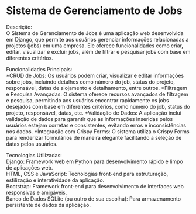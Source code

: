 # Sistema de Gerenciamento de Jobs
Descrição:</br>
O Sistema de Gerenciamento de Jobs é uma aplicação web desenvolvida em Django, que permite aos usuários gerenciar informações relacionadas a projetos (jobs) em uma empresa. Ele oferece funcionalidades como criar, editar, visualizar e excluir jobs, além de filtrar e pesquisar jobs com base em diferentes critérios.</br>

Funcionalidades Principais:</br>
*CRUD de Jobs: Os usuários podem criar, visualizar e editar informações sobre jobs, incluindo detalhes como número do job, status do projeto, responsável, datas de alojamento e detalhamento, entre outros.
*Filtragem e Pesquisa Avançadas: O sistema oferece recursos avançados de filtragem e pesquisa, permitindo aos usuários encontrar rapidamente os jobs desejados com base em diferentes critérios, como número do job, status do projeto, responsável, datas, etc.
*Validação de Dados: A aplicação inclui validação de dados para garantir que as informações inseridas pelos usuários estejam corretas e consistentes, evitando erros e inconsistências nos dados.
*Integração com Crispy Forms: O sistema utiliza o Crispy Forms para renderizar formulários de maneira elegante facilitando a seleção de datas pelos usuários.</br>

Tecnologias Utilizadas:</br>
Django: Framework web em Python para desenvolvimento rápido e limpo de aplicações web.</br>
HTML, CSS e JavaScript: Tecnologias front-end para estruturação, estilização e interatividade da aplicação.</br>
Bootstrap: Framework front-end para desenvolvimento de interfaces web responsivas e amigáveis.</br>
Banco de Dados SQLite (ou outro de sua escolha): Para armazenamento persistente de dados da aplicação.</br>
